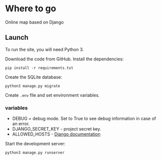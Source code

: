 # Where to go
Online map based on Django

## Launch
To run the site, you will need Python 3.

Download the code from GitHub. Install the dependencies:
```
pip install -r requirements.txt
```
Create the SQLite database:
```
python3 manage.py migrate
```
Create `.env` file and set environment variables.
### variables
- DEBUG = debug mode. Set to True to see debug information in case of an error.
- DJANGO_SECRET_KEY - project secret key.
- ALLOWED_HOSTS - [Django documentation](https://docs.djangoproject.com/en/3.1/ref/settings/#allowed-hosts)


Start the development server:
```
python3 manage.py runserver
```
